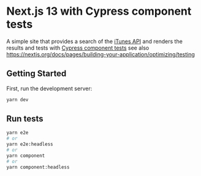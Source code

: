 # Next.js 13 with Cypress component tests

A simple site that provides a search of the [iTunes API](https://developer.apple.com/library/archive/documentation/AudioVideo/Conceptual/iTuneSearchAPI/SearchExamples.html) and renders the results and tests with [Cypress component tests](https://docs.cypress.io/guides/component-testing/overview) see also <https://nextjs.org/docs/pages/building-your-application/optimizing/testing>

## Getting Started

First, run the development server:

```bash
yarn dev
```

## Run tests

```bash
yarn e2e
# or
yarn e2e:headless
# or
yarn component
# or
yarn component:headless
```
